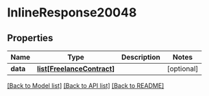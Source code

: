 # InlineResponse20048

## Properties
Name | Type | Description | Notes
------------ | ------------- | ------------- | -------------
**data** | [**list[FreelanceContract]**](FreelanceContract.md) |  | [optional] 

[[Back to Model list]](../README.md#documentation-for-models) [[Back to API list]](../README.md#documentation-for-api-endpoints) [[Back to README]](../README.md)


